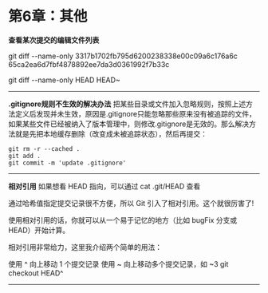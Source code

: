 # 第6章：其他

**查看某次提交的编辑文件列表**

git diff --name-only 3317b1702fb795d6200238338e00c09a6c176a6c 65ca2ea6d7fbf4878892ee7da3d0361992f7b33c

git diff --name-only HEAD HEAD~

---

**.gitignore规则不生效的解决办法**
把某些目录或文件加入忽略规则，按照上述方法定义后发现并未生效，原因是.gitignore只能忽略那些原来没有被追踪的文件，如果某些文件已经被纳入了版本管理中，则修改.gitignore是无效的。那么解决方法就是先把本地缓存删除（改变成未被追踪状态），然后再提交：
```
git rm -r --cached .
git add .
git commit -m 'update .gitignore'
```
---

**相对引用**
如果想看 HEAD 指向，可以通过 cat .git/HEAD 查看

通过哈希值指定提交记录很不方便，所以 Git 引入了相对引用。这个就很厉害了!

使用相对引用的话，你就可以从一个易于记忆的地方（比如 bugFix 分支或 HEAD）开始计算。

相对引用非常给力，这里我介绍两个简单的用法：

使用 ^ 向上移动 1 个提交记录
使用 ~<num> 向上移动多个提交记录，如 ~3
git checkout HEAD^

---

